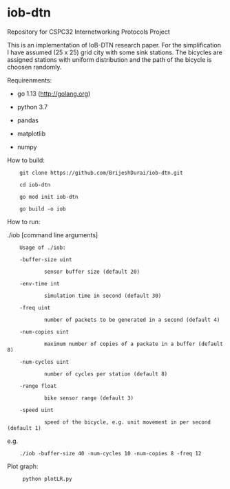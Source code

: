 # iob-dtn
Repository for CSPC32 Internetworking Protocols Project

This is an implementation of IoB-DTN research paper.
For the simplification I have assumed (25 x 25) grid city with some sink stations. The bicycles are assigned stations with uniform distribution and the path of the bicycle is choosen randomly.

Requirenments:

- go 1.13 (http://golang.org)

- python 3.7

- pandas

- matplotlib

- numpy


How to build:

        git clone https://github.com/BrijeshDurai/iob-dtn.git
        
        cd iob-dtn
        
        go mod init iob-dtn

        go build -o iob


How to run:

 ./iob [command line arguments]

        Usage of ./iob:
        
        -buffer-size uint
        
                sensor buffer size (default 20)
        
        -env-time int
                
                simulation time in second (default 30)
        
        -freq uint
                
                number of packets to be generated in a second (default 4)
        
        -num-copies uint
                
                maximum number of copies of a packate in a buffer (default 8)
        
        -num-cycles uint
                
                number of cycles per station (default 8)
                
        -range float
                
                bike sensor range (default 3)
        
        -speed uint
                
                speed of the bicycle, e.g. unit movement in per second (default 1)


e.g. 

        ./iob -buffer-size 40 -num-cycles 10 -num-copies 8 -freq 12


Plot graph:

         python plotLR.py
